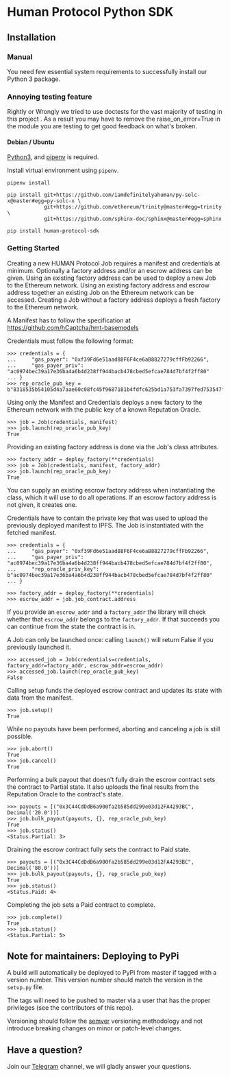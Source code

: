 # Human Protocol Python SDK

## Installation

### Manual

You need few essential system requirements to successfully install our Python 3 package.

### Annoying testing feature

Rightly or Wrongly we tried to use doctests for the vast majority of testing in this project
. As a result you may have to remove the raise_on_error=True in the module you are testing
to get good feedback on what's broken.

#### Debian / Ubuntu

[Python3](https://www.python.org/), and [pipenv](https://pipenv.pypa.io/en/latest/) is required.

Install virtual environment using `pipenv`.

```
pipenv install
```

```
pip install git+https://github.com/iamdefinitelyahuman/py-solc-x@master#egg=py-solc-x \
            git+https://github.com/ethereum/trinity@master#egg=trinity \
            git+https://github.com/sphinx-doc/sphinx@master#egg=sphinx

pip install human-protocol-sdk
```

### Getting Started

Creating a new HUMAN Protocol Job requires a manifest and credentials at minimum. Optionally a factory
address and/or an escrow address can be given. Using an existing factory address can be used to deploy
a new Job to the Ethereum network. Using an existing factory address and escrow address together an
existing Job on the Ethereum network can be accessed. Creating a Job without a factory address deploys
a fresh factory to the Ethereum network.

A Manifest has to follow the specification at https://github.com/hCaptcha/hmt-basemodels

Credentials must follow the following format:

```
>>> credentials = {
... 	"gas_payer": "0xf39Fd6e51aad88F6F4ce6aB8827279cffFb92266",
... 	"gas_payer_priv": "ac0974bec39a17e36ba4a6b4d238ff944bacb478cbed5efcae784d7bf4f2ff80"
... }
>>> rep_oracle_pub_key = b"8318535b54105d4a7aae60c08fc45f9687181b4fdfc625bd1a753fa7397fed753547f11ca8696646f2f3acb08e31016afac23e630c5d11f59f61fef57b0d2aa5"
```

Using only the Manifest and Credentials deploys a new factory to the Ethereum network
with the public key of a known Reputation Oracle.

```
>>> job = Job(credentials, manifest)
>>> job.launch(rep_oracle_pub_key)
True
```

Providing an existing factory address is done via the Job's class attributes.

```
>>> factory_addr = deploy_factory(**credentials)
>>> job = Job(credentials, manifest, factory_addr)
>>> job.launch(rep_oracle_pub_key)
True
```

You can supply an existing escrow factory address when instantiating the class, which
it will use to do all operations. If an escrow factory address is not given, it creates one.

Credentials have to contain the private key that was used to upload
the previously deployed manifest to IPFS. The Job is instantiated with the fetched
manifest.

```
>>> credentials = {
... 	"gas_payer": "0xf39Fd6e51aad88F6F4ce6aB8827279cffFb92266",
... 	"gas_payer_priv": "ac0974bec39a17e36ba4a6b4d238ff944bacb478cbed5efcae784d7bf4f2ff80",
...     "rep_oracle_priv_key": b"ac0974bec39a17e36ba4a6b4d238ff944bacb478cbed5efcae784d7bf4f2ff80"
... }

>>> factory_addr = deploy_factory(**credentials)
>>> escrow_addr = job.job_contract.address
```

If you provide an `escrow_addr` and a `factory_addr` the library will check
whether that `escrow_addr` belongs to the `factory_addr`. If that succeeds
you can continue from the state the contract is in.

A Job can only be launched once: calling `launch()` will return False if
you previously launched it.

```
>>> accessed_job = Job(credentials=credentials, factory_addr=factory_addr, escrow_addr=escrow_addr)
>>> accessed_job.launch(rep_oracle_pub_key)
False
```

Calling setup funds the deployed escrow contract and updates its state with data from the manifest.

```
>>> job.setup()
True
```

While no payouts have been performed, aborting and canceling a job is still possible.

```
>>> job.abort()
True
>>> job.cancel()
True
```

Performing a bulk payout that doesn't fully drain the escrow contract sets the contract to
Partial state. It also uploads the final results from the Reputation Oracle to the contract's
state.

```
>>> payouts = [("0x3C44CdDdB6a900fa2b585dd299e03d12FA4293BC", Decimal('20.0'))]
>>> job.bulk_payout(payouts, {}, rep_oracle_pub_key)
True
>>> job.status()
<Status.Partial: 3>
```

Draining the escrow contract fully sets the contract to Paid state.

```
>>> payouts = [("0x3C44CdDdB6a900fa2b585dd299e03d12FA4293BC", Decimal('80.0'))]
>>> job.bulk_payout(payouts, {}, rep_oracle_pub_key)
True
>>> job.status()
<Status.Paid: 4>
```

Completing the job sets a Paid contract to complete.

```
>>> job.complete()
True
>>> job.status()
<Status.Partial: 5>
```

## Note for maintainers: Deploying to PyPi

A build will automatically be deployed to PyPi from master if tagged with a version number. This version number should match the version in the `setup.py` file.

The tags will need to be pushed to master via a user that has the proper privileges (see the contributors of this repo).

Versioning should follow the [semver](https://semver.org/) versioning methodology and not introduce breaking changes on minor or patch-level changes.

## Have a question?

Join our [Telegram](https://hmt.ai/telegram) channel, we will gladly answer your questions.
